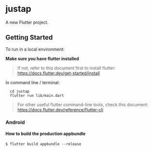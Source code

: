 # justap

A new Flutter project.

## Getting Started

To run in a local environment:

**Make sure you have flutter installed**
> If not, refer to this document first to install flutter: https://docs.flutter.dev/get-started/install

In command line / terminal:

```
  cd justap
  flutter run lib/main.dart
```

> For other useful flutter command-line tools, check this document: https://docs.flutter.dev/reference/flutter-cli

### Android

#### How to build the production appbundle


```
$ flutter build appbundle --release 
```